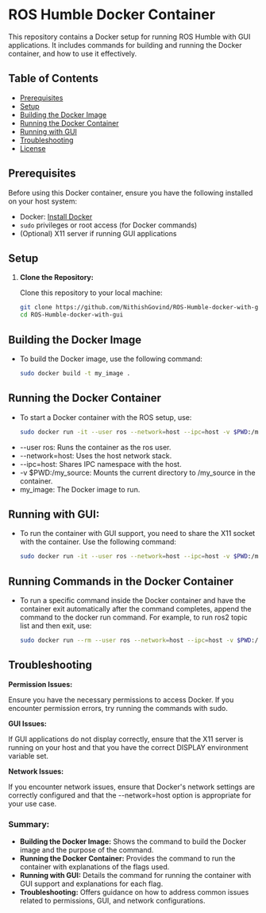 # ROS Humble Docker Container

This repository contains a Docker setup for running ROS Humble with GUI applications. It includes commands for building and running the Docker container, and how to use it effectively.

## Table of Contents

- [Prerequisites](#prerequisites)
- [Setup](#setup)
- [Building the Docker Image](#building-the-docker-image)
- [Running the Docker Container](#running-the-docker-container)
- [Running with GUI](#running-with-gui)
- [Troubleshooting](#troubleshooting)
- [License](#license)

## Prerequisites

Before using this Docker container, ensure you have the following installed on your host system:

- Docker: [Install Docker](https://docs.docker.com/get-docker/)
- `sudo` privileges or root access (for Docker commands)
- (Optional) X11 server if running GUI applications

## Setup

1. **Clone the Repository:**

   Clone this repository to your local machine:
   ```sh
   git clone https://github.com/NithishGovind/ROS-Humble-docker-with-gui.git
   cd ROS-Humble-docker-with-gui

## Building the Docker Image

- To build the Docker image, use the following command:
    ```sh
    sudo docker build -t my_image .

## Running the Docker Container

- To start a Docker container with the ROS setup, use:
    ```sh 
    sudo docker run -it --user ros --network=host --ipc=host -v $PWD:/my_source my_image

- --user ros: Runs the container as the ros user.
- --network=host: Uses the host network stack.
- --ipc=host: Shares IPC namespace with the host.
- -v $PWD:/my_source: Mounts the current directory to /my_source in the container.
- my_image: The Docker image to run.

## Running with GUI:

- To run the container with GUI support, you need to share the X11 socket with the container. Use the following command:
    ```sh 
    sudo docker run -it --user ros --network=host --ipc=host -v $PWD:/my_source -v /tmp/.X11-unix:/tmp/.X11-unix:rw --env=DISPLAY my_image ros2 topic list


## Running Commands in the Docker Container

- To run a specific command inside the Docker container and have the container exit automatically after the command completes, append the command to the docker run command. For example, to run ros2 topic list and then exit, use:
    ```sh
    sudo docker run --rm --user ros --network=host --ipc=host -v $PWD:/my_source my_image ros2 topic list


## Troubleshooting
**Permission Issues:**

Ensure you have the necessary permissions to access Docker. If you encounter permission errors, try running the commands with sudo.

**GUI Issues:**

If GUI applications do not display correctly, ensure that the X11 server is running on your host and that you have the correct DISPLAY environment variable set.

**Network Issues:**

If you encounter network issues, ensure that Docker's network settings are correctly configured and that the --network=host option is appropriate for your use case.


### Summary:
- **Building the Docker Image:** Shows the command to build the Docker image and the purpose of the command.
- **Running the Docker Container:** Provides the command to run the container with explanations of the flags used.
- **Running with GUI:** Details the command for running the container with GUI support and explanations for each flag.
- **Troubleshooting:** Offers guidance on how to address common issues related to permissions, GUI, and network configurations.

